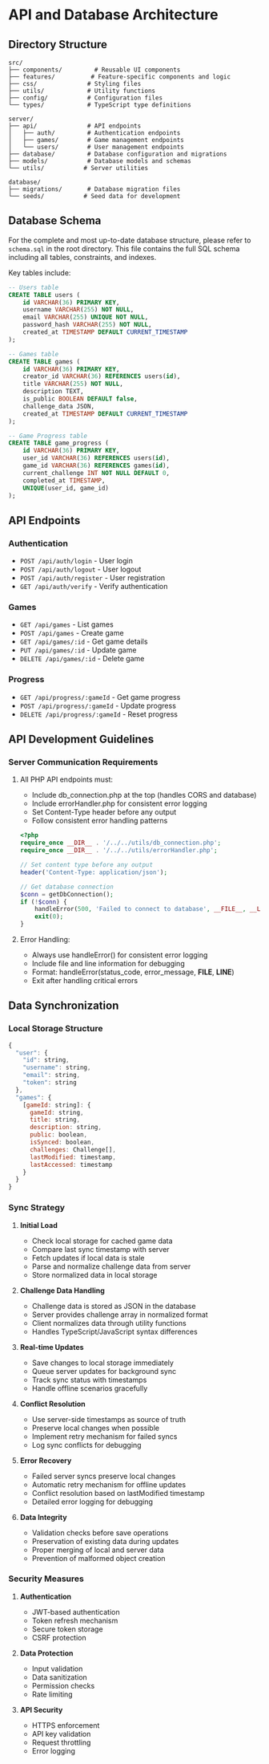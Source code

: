 # API and Database Architecture

## Directory Structure

```
src/
├── components/         # Reusable UI components
├── features/          # Feature-specific components and logic
├── css/              # Styling files
├── utils/            # Utility functions
├── config/           # Configuration files
└── types/            # TypeScript type definitions

server/
├── api/              # API endpoints
│   ├── auth/         # Authentication endpoints
│   ├── games/        # Game management endpoints
│   └── users/        # User management endpoints
├── database/         # Database configuration and migrations
├── models/           # Database models and schemas
└── utils/           # Server utilities

database/
├── migrations/       # Database migration files
└── seeds/           # Seed data for development
```

## Database Schema

For the complete and most up-to-date database structure, please refer to `schema.sql` in the root directory. This file contains the full SQL schema including all tables, constraints, and indexes.

Key tables include:

```sql
-- Users table
CREATE TABLE users (
    id VARCHAR(36) PRIMARY KEY,
    username VARCHAR(255) NOT NULL,
    email VARCHAR(255) UNIQUE NOT NULL,
    password_hash VARCHAR(255) NOT NULL,
    created_at TIMESTAMP DEFAULT CURRENT_TIMESTAMP
);

-- Games table
CREATE TABLE games (
    id VARCHAR(36) PRIMARY KEY,
    creator_id VARCHAR(36) REFERENCES users(id),
    title VARCHAR(255) NOT NULL,
    description TEXT,
    is_public BOOLEAN DEFAULT false,
    challenge_data JSON,
    created_at TIMESTAMP DEFAULT CURRENT_TIMESTAMP
);

-- Game Progress table
CREATE TABLE game_progress (
    id VARCHAR(36) PRIMARY KEY,
    user_id VARCHAR(36) REFERENCES users(id),
    game_id VARCHAR(36) REFERENCES games(id),
    current_challenge INT NOT NULL DEFAULT 0,
    completed_at TIMESTAMP,
    UNIQUE(user_id, game_id)
);
```

## API Endpoints

### Authentication
- `POST /api/auth/login` - User login
- `POST /api/auth/logout` - User logout
- `POST /api/auth/register` - User registration
- `GET /api/auth/verify` - Verify authentication

### Games
- `GET /api/games` - List games
- `POST /api/games` - Create game
- `GET /api/games/:id` - Get game details
- `PUT /api/games/:id` - Update game
- `DELETE /api/games/:id` - Delete game

### Progress
- `GET /api/progress/:gameId` - Get game progress
- `POST /api/progress/:gameId` - Update progress
- `DELETE /api/progress/:gameId` - Reset progress

## API Development Guidelines

### Server Communication Requirements
1. All PHP API endpoints must:
   - Include db_connection.php at the top (handles CORS and database)
   - Include errorHandler.php for consistent error logging
   - Set Content-Type header before any output
   - Follow consistent error handling patterns
   ```php
   <?php
   require_once __DIR__ . '/../../utils/db_connection.php';
   require_once __DIR__ . '/../../utils/errorHandler.php';
   
   // Set content type before any output
   header('Content-Type: application/json');
   
   // Get database connection
   $conn = getDbConnection();
   if (!$conn) {
       handleError(500, 'Failed to connect to database', __FILE__, __LINE__);
       exit(0);
   }
   ```

2. Error Handling:
   - Always use handleError() for consistent error logging
   - Include file and line information for debugging
   - Format: handleError(status_code, error_message, __FILE__, __LINE__)
   - Exit after handling critical errors

## Data Synchronization

### Local Storage Structure
```javascript
{
  "user": {
    "id": string,
    "username": string,
    "email": string,
    "token": string
  },
  "games": {
    [gameId: string]: {
      gameId: string,
      title: string,
      description: string,
      public: boolean,
      isSynced: boolean,
      challenges: Challenge[],
      lastModified: timestamp,
      lastAccessed: timestamp
    }
  }
}
```

### Sync Strategy

1. **Initial Load**
   - Check local storage for cached game data
   - Compare last sync timestamp with server
   - Fetch updates if local data is stale
   - Parse and normalize challenge data from server
   - Store normalized data in local storage

2. **Challenge Data Handling**
   - Challenge data is stored as JSON in the database
   - Server provides challenge array in normalized format
   - Client normalizes data through utility functions
   - Handles TypeScript/JavaScript syntax differences

3. **Real-time Updates**
   - Save changes to local storage immediately
   - Queue server updates for background sync
   - Track sync status with timestamps
   - Handle offline scenarios gracefully

4. **Conflict Resolution**
   - Use server-side timestamps as source of truth
   - Preserve local changes when possible
   - Implement retry mechanism for failed syncs
   - Log sync conflicts for debugging

5. **Error Recovery**
   - Failed server syncs preserve local changes
   - Automatic retry mechanism for offline updates
   - Conflict resolution based on lastModified timestamp
   - Detailed error logging for debugging

6. **Data Integrity**
   - Validation checks before save operations
   - Preservation of existing data during updates
   - Proper merging of local and server data
   - Prevention of malformed object creation

### Security Measures

1. **Authentication**
   - JWT-based authentication
   - Token refresh mechanism
   - Secure token storage
   - CSRF protection

2. **Data Protection**
   - Input validation
   - Data sanitization
   - Permission checks
   - Rate limiting

3. **API Security**
   - HTTPS enforcement
   - API key validation
   - Request throttling
   - Error logging
